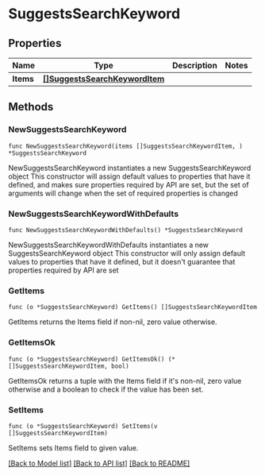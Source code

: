 # SuggestsSearchKeyword

## Properties

Name | Type | Description | Notes
------------ | ------------- | ------------- | -------------
**Items** | [**[]SuggestsSearchKeywordItem**](SuggestsSearchKeywordItem.md) |  | 

## Methods

### NewSuggestsSearchKeyword

`func NewSuggestsSearchKeyword(items []SuggestsSearchKeywordItem, ) *SuggestsSearchKeyword`

NewSuggestsSearchKeyword instantiates a new SuggestsSearchKeyword object
This constructor will assign default values to properties that have it defined,
and makes sure properties required by API are set, but the set of arguments
will change when the set of required properties is changed

### NewSuggestsSearchKeywordWithDefaults

`func NewSuggestsSearchKeywordWithDefaults() *SuggestsSearchKeyword`

NewSuggestsSearchKeywordWithDefaults instantiates a new SuggestsSearchKeyword object
This constructor will only assign default values to properties that have it defined,
but it doesn't guarantee that properties required by API are set

### GetItems

`func (o *SuggestsSearchKeyword) GetItems() []SuggestsSearchKeywordItem`

GetItems returns the Items field if non-nil, zero value otherwise.

### GetItemsOk

`func (o *SuggestsSearchKeyword) GetItemsOk() (*[]SuggestsSearchKeywordItem, bool)`

GetItemsOk returns a tuple with the Items field if it's non-nil, zero value otherwise
and a boolean to check if the value has been set.

### SetItems

`func (o *SuggestsSearchKeyword) SetItems(v []SuggestsSearchKeywordItem)`

SetItems sets Items field to given value.



[[Back to Model list]](../README.md#documentation-for-models) [[Back to API list]](../README.md#documentation-for-api-endpoints) [[Back to README]](../README.md)


